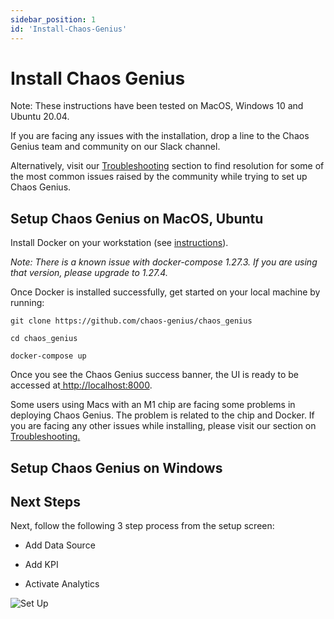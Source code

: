 ```yaml
---
sidebar_position: 1
id: 'Install-Chaos-Genius'
---
```

# Install Chaos Genius

Note: These instructions have been tested on MacOS, Windows 10 and Ubuntu 20.04.

If you are facing any issues with the installation, drop a line to the Chaos Genius team and community on our Slack channel. 

Alternatively, visit our [Troubleshooting](/Troubleshooting/installation.md) section to find resolution for some of the most common issues raised by the    community while trying to set up Chaos Genius. 


## Setup Chaos Genius on MacOS, Ubuntu

Install Docker on your workstation (see [instructions](https://www.docker.com/products/docker-desktop)). 

*Note: There is a known issue with docker-compose 1.27.3. If you are using that version, please upgrade to 1.27.4.*

Once Docker is installed successfully, get started on your local machine by running:

```
git clone https://github.com/chaos-genius/chaos_genius

cd chaos_genius

docker-compose up
```
Once you see the Chaos Genius success banner, the UI is ready to be accessed at[  ](http://localhost:8000/)<http://localhost:8000>.

Some users using Macs with an M1 chip are facing some problems in deploying Chaos Genius. The problem is related to the chip and Docker. If you are facing any other issues while installing, please visit our section on [Troubleshooting.](/Troubleshooting/installation.md)

## Setup Chaos Genius on Windows

## Next Steps

Next, follow the following 3 step process from the setup screen:

-   Add Data Source

-   Add KPI

-   Activate Analytics

![Set Up](/img/Quick_Start/setup.png)

